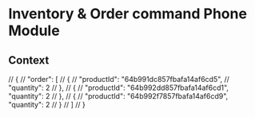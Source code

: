 # Inventory & Order command Phone Module

## Context

// {
// "order": [
// {
// "productId": "64b991dc857fbafa14af6cd5",
// "quantity": 2
// },
// {
// "productId": "64b992dd857fbafa14af6cd1", "quantity": 2
// },
// {
// "productId": "64b992f7857fbafa14af6cd9", "quantity": 2
// }
// ]
// }
